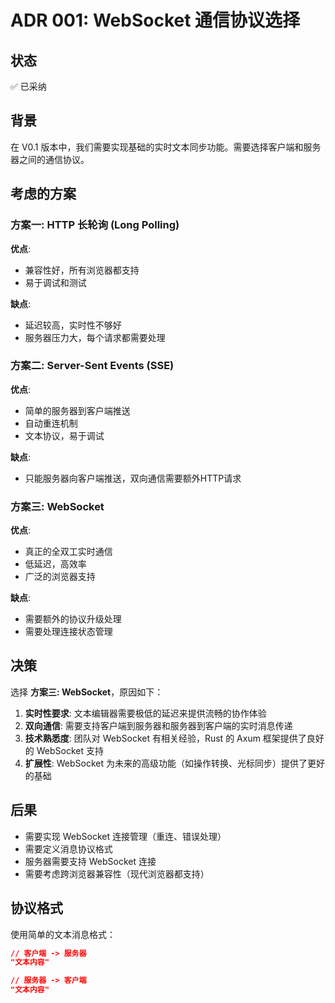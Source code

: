# ADR 001: WebSocket 通信协议选择

## 状态
✅ 已采纳

## 背景
在 V0.1 版本中，我们需要实现基础的实时文本同步功能。需要选择客户端和服务器之间的通信协议。

## 考虑的方案

### 方案一: HTTP 长轮询 (Long Polling)
**优点**:
- 兼容性好，所有浏览器都支持
- 易于调试和测试

**缺点**:
- 延迟较高，实时性不够好
- 服务器压力大，每个请求都需要处理

### 方案二: Server-Sent Events (SSE)
**优点**:
- 简单的服务器到客户端推送
- 自动重连机制
- 文本协议，易于调试

**缺点**:
- 只能服务器向客户端推送，双向通信需要额外HTTP请求

### 方案三: WebSocket
**优点**:
- 真正的全双工实时通信
- 低延迟，高效率
- 广泛的浏览器支持

**缺点**:
- 需要额外的协议升级处理
- 需要处理连接状态管理

## 决策
选择 **方案三: WebSocket**，原因如下：

1. **实时性要求**: 文本编辑器需要极低的延迟来提供流畅的协作体验
2. **双向通信**: 需要支持客户端到服务器和服务器到客户端的实时消息传递
3. **技术熟悉度**: 团队对 WebSocket 有相关经验，Rust 的 Axum 框架提供了良好的 WebSocket 支持
4. **扩展性**: WebSocket 为未来的高级功能（如操作转换、光标同步）提供了更好的基础

## 后果
- 需要实现 WebSocket 连接管理（重连、错误处理）
- 需要定义消息协议格式
- 服务器需要支持 WebSocket 连接
- 需要考虑跨浏览器兼容性（现代浏览器都支持）

## 协议格式
使用简单的文本消息格式：
```json
// 客户端 -> 服务器
"文本内容"

// 服务器 -> 客户端  
"文本内容"